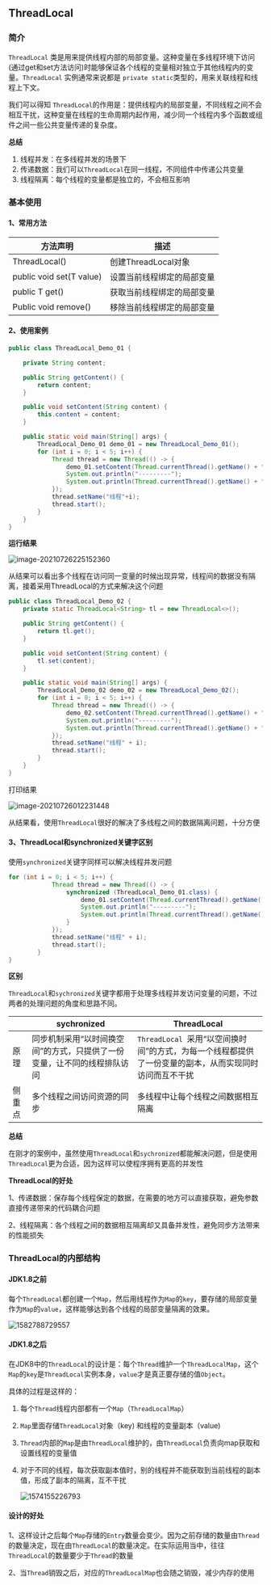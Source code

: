 ## ThreadLocal

### 简介

`ThreadLocal` 类是用来提供线程内部的局部变量。这种变量在多线程环境下访问(通过get和set方法访问)时能够保证各个线程的变量相对独立于其他线程内的变量。`ThreadLocal` 实例通常来说都是 `private static`类型的，用来关联线程和线程上下文。

我们可以得知 `ThreadLocal`的作用是：提供线程内的局部变量，不同线程之间不会相互干扰，这种变量在线程的生命周期内起作用，减少同一个线程内多个函数或组件之间一些公共变量传递的复杂度。

**总结**

1. 线程并发：在多线程并发的场景下
2. 传递数据：我们可以`ThreadLocal`在同一线程，不同组件中传递公共变量
3. 线程隔离：每个线程的变量都是独立的，不会相互影响



### 基本使用

#### 1、常用方法

| 方法声明                 | 描述                       |
| ------------------------ | -------------------------- |
| ThreadLocal()            | 创建ThreadLocal对象        |
| public void set(T value) | 设置当前线程绑定的局部变量 |
| public T get()           | 获取当前线程绑定的局部变量 |
| Public void remove()     | 移除当前线程绑定的局部变量 |

#### 2、使用案例

```java
public class ThreadLocal_Demo_01 {

    private String content;

    public String getContent() {
        return content;
    }

    public void setContent(String content) {
        this.content = content;
    }

    public static void main(String[] args) {
        ThreadLocal_Demo_01 demo_01 = new ThreadLocal_Demo_01();
        for (int i = 0; i < 5; i++) {
            Thread thread = new Thread(() -> {
                demo_01.setContent(Thread.currentThread().getName() + "的数据");
                System.out.println("---------");
                System.out.println(Thread.currentThread().getName() + "---->" + demo_01.getContent());
            });
            thread.setName("线程"+i);
            thread.start();
        }
    }
}

```

**运行结果**

![image-20210726225152360](https://gitee.com/kongxiangjin/images/raw/master/img/image-20210726225152360.png)



从结果可以看出多个线程在访问同一变量的时候出现异常，线程间的数据没有隔离，接着采用ThreadLocal的方式来解决这个问题

```java
public class ThreadLocal_Demo_02 {
    private static ThreadLocal<String> tl = new ThreadLocal<>();

    public String getContent() {
        return tl.get();
    }

    public void setContent(String content) {
        tl.set(content);
    }

    public static void main(String[] args) {
        ThreadLocal_Demo_02 demo_02 = new ThreadLocal_Demo_02();
        for (int i = 0; i < 5; i++) {
            Thread thread = new Thread(() -> {
                demo_02.setContent(Thread.currentThread().getName() + "的数据");
                System.out.println("---------");
                System.out.println(Thread.currentThread().getName() + "---->" + demo_02.getContent());
            });
            thread.setName("线程" + i);
            thread.start();
        }
    }
}
```

打印结果

![image-20210726012231448](https://gitee.com/kongxiangjin/images/raw/master/img/image-20210726012231448.png)

从结果看，使用`ThreadLocal`很好的解决了多线程之间的数据隔离问题，十分方便



#### 3、ThreadLocal和synchronized关键字区别

使用`synchronized`关键字同样可以解决线程并发问题

```java
for (int i = 0; i < 5; i++) {
            Thread thread = new Thread(() -> {
                synchronized (ThreadLocal_Demo_01.class) {
                    demo_01.setContent(Thread.currentThread().getName() + "的数据");
                    System.out.println("---------");
                    System.out.println(Thread.currentThread().getName() + "---->" + demo_01.getContent());
                }
            });
            thread.setName("线程" + i);
            thread.start();
        }
}
```



**区别**

`ThreadLocal`和`sychronized`关键字都用于处理多线程并发访问变量的问题，不过两者的处理问题的角度和思路不同。

|        | sychronized                                                  | ThreadLocal                                                  |
| ------ | ------------------------------------------------------------ | ------------------------------------------------------------ |
| 原理   | 同步机制采用“以时间换空间”的方式，只提供了一份变量，让不同的线程排队访问 | `ThreadLocal `采用“以空间换时间”的方式，为每一个线程都提供了一份变量的副本，从而实现同时访问而互不干扰 |
| 侧重点 | 多个线程之间访问资源的同步                                   | 多线程中让每个线程之间数据相互隔离                           |

**总结**

在刚才的案例中，虽然使用`ThreadLocal`和`sychronized`都能解决问题，但是使用`ThreadLocal`更为合适，因为这样可以使程序拥有更高的并发性



**ThreadLocal的好处**

1、传递数据：保存每个线程保定的数据，在需要的地方可以直接获取，避免参数直接传递带来的代码耦合问题

2、线程隔离：各个线程之间的数据相互隔离却又具备并发性，避免同步方法带来的性能损失



### ThreadLocal的内部结构

#### JDK1.8之前

每个`ThreadLocal`都创建一个`Map`，然后用线程作为`Map`的`key`，要存储的局部变量作为`Map`的`value`，这样能够达到各个线程的局部变量隔离的效果。

![1582788729557](https://gitee.com/kongxiangjin/images/raw/master/img/008.png)

#### JDK1.8之后

在JDK8中的`ThreadLocal`的设计是：每个`Thread`维护一个`ThreadLocalMap`，这个`Map`的`key`是`ThreadLocal`实例本身，`value`才是真正要存储的值`Object`。

具体的过程是这样的：

1. 每个`Thread`线程内部都有一个`Map`（`ThreadLocalMap`）

2. `Map`里面存储`ThreadLocal`对象（key) 和线程的变量副本（value)

3. `Thread`内部的`Map`是由`ThreadLocal`维护的，由`ThreadLocal`负责向map获取和设置线程的变量值

4. 对于不同的线程，每次获取副本值时，别的线程并不能获取到当前线程的副本值，形成了副本的隔离，互不干扰

   ![1574155226793](https://gitee.com/kongxiangjin/images/raw/master/img/004.png)

#### 设计的好处

1、这样设计之后每个`Map`存储的`Entry`数量会变少。因为之前存储的数量由`Thread`的数量决定，现在由`ThreadLocal`的数量决定。在实际运用当中，往往`ThreadLocal`的数量要少于`Thread`的数量

2、当`Thread`销毁之后，对应的`ThreadLocalMap`也会随之销毁，减少内存的使用



